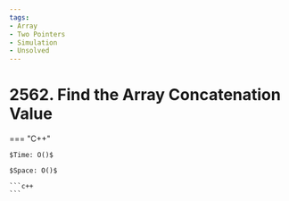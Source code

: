 ```yaml
---
tags:
- Array
- Two Pointers
- Simulation
- Unsolved
---
```



# 2562. Find the Array Concatenation Value

=== "C++"

    $Time: O()$

    $Space: O()$

    ```c++
    ```